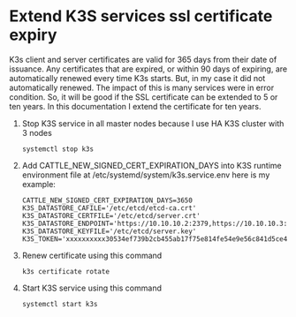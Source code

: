 # Extend K3S services ssl certificate expiry
K3s client and server certificates are valid for 365 days from their date of issuance. Any certificates that are expired, or within 90 days of expiring, are automatically renewed every time K3s starts. But, in my case it did not automatically renewed.
The impact of this is many services were in error condition. So, it will be good if the SSL certificate can be extended to 5 or ten years. In this documentation I extend the certificate for ten years.
1. Stop K3S service in all master nodes because I use HA K3S cluster with 3 nodes
   ```shell
   systemctl stop k3s
   ```
3. Add CATTLE_NEW_SIGNED_CERT_EXPIRATION_DAYS into K3S runtime environment file at /etc/systemd/system/k3s.service.env here is my example:
   ```shell
   CATTLE_NEW_SIGNED_CERT_EXPIRATION_DAYS=3650
   K3S_DATASTORE_CAFILE='/etc/etcd/etcd-ca.crt'
   K3S_DATASTORE_CERTFILE='/etc/etcd/server.crt'
   K3S_DATASTORE_ENDPOINT='https://10.10.10.2:2379,https://10.10.10.3:2379,https://10.10.10.4:2379'
   K3S_DATASTORE_KEYFILE='/etc/etcd/server.key'
   K3S_TOKEN='xxxxxxxxxx30534ef739b2cb455ab17f75e814fe54e9e56c841d5ce4395xxxxxxx::server:xxxxxxxxxxxx50bd4d2346b29dda'
   ```
4. Renew certificate using this command
   ```
   k3s certificate rotate
   ```
5. Start K3S service using this command
   ```
   systemctl start k3s
   ```
